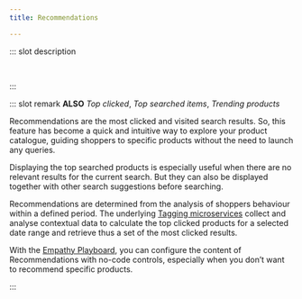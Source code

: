 ```yaml
---
title: Recommendations

---
```


::: slot description

</br>

:::

::: slot remark
**ALSO** *Top clicked*, *Top searched items*, *Trending products*

Recommendations are the most clicked and visited search results. So, this feature has become a quick and intuitive way to explore your product catalogue, guiding shoppers to specific products without the need to launch any queries. 

Displaying the top searched products is especially useful when there are no relevant results for the current search. But they can also be displayed together with other search suggestions before searching.

<!-- Include link to component when available - <DetailSection tags="Microservices"> -->

<!-- **<RouterLink to="/explore-empathy-platform/diagram/microservices">Microservices</RouterLink>**   -->
Recommendations are determined from the analysis of shoppers behaviour within a defined period. The underlying [Tagging microservices](../microservices/tagging-service/) collect and analyse contextual data to calculate the top clicked products for a selected date range and retrieve thus a set of the most clicked results. 

<!-- **Powered by** [Tagging microservices](../microservices/tagging-service/), Search microservice, Stats microservice --> 

<!-- Include link to component when available - <DetailSection tags="Play"> -->
<!-- **<RouterLink to="/explore-empathy-platform/diagram/play/">Play</RouterLink>**   -->
With the [Empathy Playboard](../play/), you can configure the content of Recommendations with no-code controls, especially when you don’t want to recommend specific products.  

<!-- **Powered by** Playboard -->

:::
<MoreInfo>

<Flex theme="links">

<GoTo title="Exploring Recommendations" to="/explore-empathy-platform/features/recommendations-overview"></GoTo>
<GoTo title="Recommendations experience" to="../../explore-empathy-platform/experience-search-and-discovery/recommendations"></GoTo>

</Flex>

</MoreInfo>